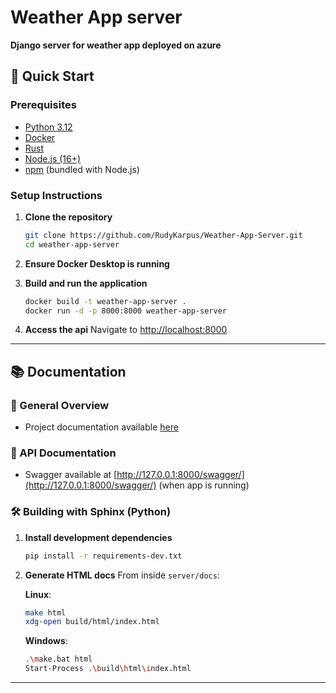 # Weather App server
**Django server for weather app deployed on azure**<br>


## 🚀 Quick Start

### Prerequisites

* [Python 3.12](https://www.python.org/downloads/)
* [Docker](https://www.docker.com/)
* [Rust](https://www.rust-lang.org/tools/install)
* [Node.js (16+)](https://nodejs.org/)
* [npm](https://www.npmjs.com/) (bundled with Node.js)

### Setup Instructions

1. **Clone the repository**

   ```bash
   git clone https://github.com/RudyKarpus/Weather-App-Server.git
   cd weather-app-server
   ```

2. **Ensure Docker Desktop is running**

3. **Build and run the application**

   ```bash
   docker build -t weather-app-server .
   docker run -d -p 8000:8000 weather-app-server
   ```

4. **Access the api**
   Navigate to [http://localhost:8000](http://localhost:8000)

---

<a name="documentation"></a>

## 📚 Documentation

### 🧠 General Overview

* Project documentation available [here](https://rudykarpus.github.io/Weather-App-Server/)

### 🧪 API Documentation

* Swagger available at [http://127.0.0.1:8000/swagger/](http://127.0.0.1:8000/swagger/) (when app is running)

### 🛠️ Building with Sphinx (Python)

1. **Install development dependencies**

   ```bash
   pip install -r requirements-dev.txt
   ```

2. **Generate HTML docs**
   From inside `server/docs`:

   **Linux**:

   ```bash
   make html
   xdg-open build/html/index.html
   ```

   **Windows**:

   ```bash
   .\make.bat html
   Start-Process .\build\html\index.html
   ```

---


